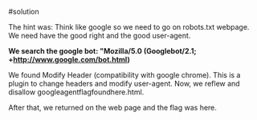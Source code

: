 #solution

The hint was: Think like google so we need to go on robots.txt webpage.
We need have the good right and the good user-agent.

**We search the google bot:
"Mozilla/5.0 (Googlebot/2.1; +http://www.google.com/bot.html)**

We found Modify Header (compatibility with google chrome). This is a plugin to change headers and modify user-agent.
Now, we reflew and disallow
googleagentflagfoundhere.html.

After that, we returned on the web page and the flag was here.
